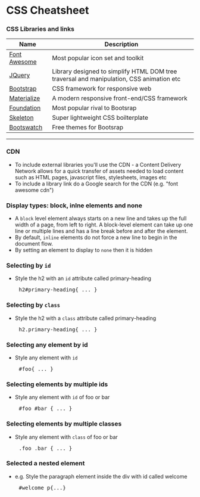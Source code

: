 # CSS Cheatsheet

### CSS Libraries and links
  | Name                                                | Description                                                                               |                    
  | ----------------------------------------------------|-------------------------------------------------------------------------------------------|
  | [Font Awesome](https://fontawesome.com/)            | Most popular icon set and toolkit                                                         |
  | [JQuery](https://code.jquery.com/)                  | Library designed to simplify HTML DOM tree traversal and manipulation,  CSS animation etc | 
  | [Bootstrap](https://getbootstrap.com/)              | CSS framework for responsive web                                                          |
  | [Materialize](https://materializecss.com/)          | A modern responsive front-end/CSS framework                                               |
  | [Foundation](https://get.foundation/)               | Most popular rival to Bootsrap                                                            |
  | [Skeleton](http://getskeleton.com/)                 | Super lightweight CSS boilterplate                                                        |
  | [Bootswatch](https://bootswatch.com)                | Free themes for Bootsrap                                                                  |
  
<hr>

### CDN
- To include external libraries you'll use the CDN - a Content Delivery Network allows for a quick transfer of assets needed to load content such as HTML pages, javascript files, stylesheets, images etc
- To include a library link do a Google search for the CDN (e.g. "font awesome cdn")

### Display types: block, inlne elements and none
- A `block` level element always starts on a new line and takes up the full width of a page, from left to right. A block-level element can take up one line or multiple lines and has a line break before and after the element.
- By default, `inline` elements do not force a new line to begin in the document flow.
- By setting an element to display to `none` then it is hidden

### Selecting by `id`
- Style the h2 with an `id` attribute called primary-heading
<pre>
    h2#primary-heading{ ... }
</pre>

### Selecting by `class`
- Style the h2 with a `class` attribute called primary-heading
<pre>
    h2.primary-heading{ ... }
</pre>

### Selecting any element by id
- Style any element with `id` 
<pre>
    #foo{ ... }
</pre>

### Selecting elements by multiple ids
- Style any element with `id` of foo or bar 
<pre>
    #foo #bar { ... }
</pre>


### Selecting elements by multiple classes
- Style any element with `class` of foo or bar 
<pre>
    .foo .bar { ... }
</pre>

### Selected a nested element
- e.g. Style the paragraph element inside the div with id called welcome
<pre>
    #welcome p{...}
</pre>